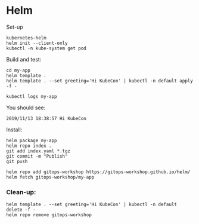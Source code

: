 # Helm

Set-up

```
kubernetes-helm
helm init --client-only
kubectl -n kube-system get pod
```

Build and test:

```
cd my-app
helm template .
helm template . --set greeting='Hi KubeCon' | kubectl -n default apply -f -
```

```
kubectl logs my-app
```

You should see:

```
2019/11/13 18:38:57 Hi KubeCon
```

Install:

```
helm package my-app
helm repo index .
git add index.yaml *.tgz
git commit -m "Publish"
git push
```

```
helm repo add gitops-workshop https://gitops-workshop.github.io/helm/
helm fetch gitops-workshop/my-app
```

### Clean-up:

```
helm template . --set greeting='Hi KubeCon' | kubectl -n default delete -f -
helm repo remove gitops-workshop
```
